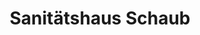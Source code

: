 ---
title: "Sanitätshaus Schaub"
url: /breisach-am-rhein/sanitaetshaus-schaub/
shop: Sanitätshaus
---